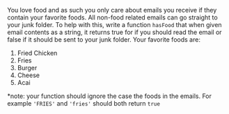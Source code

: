 You love food and as such you only care about emails you receive if they contain your favorite foods. All non-food related emails can go straight to your junk folder. To help with this, write a function `hasFood` that when given email contents as a string, it returns true for if you should read the email or false if it should be sent to your junk folder. Your favorite foods are:

1. Fried Chicken
2. Fries
3. Burger
4. Cheese
5. Acai

*note: your function should ignore the case the foods in the emails. For example `'FRIES'` and `'fries'` should both return `true`